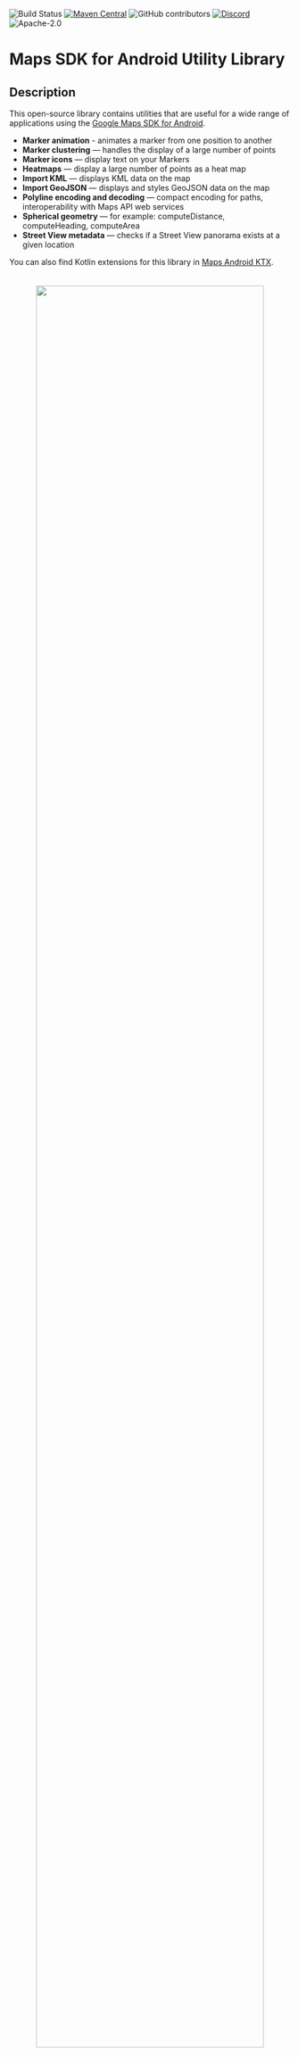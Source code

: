 ![Build Status](https://github.com/googlemaps/android-maps-utils/actions/workflows/test.yml/badge.svg?branch=main)
[![Maven Central](https://maven-badges.herokuapp.com/maven-central/com.google.maps.android/android-maps-utils/badge.svg)](https://maven-badges.herokuapp.com/maven-central/com.google.maps.android/android-maps-utils)
![GitHub contributors](https://img.shields.io/github/contributors/googlemaps/android-maps-utils?color=green)
[![Discord](https://img.shields.io/discord/676948200904589322)](https://discord.gg/hYsWbmk)
![Apache-2.0](https://img.shields.io/badge/license-Apache-blue)

# Maps SDK for Android Utility Library

## Description

This open-source library contains utilities that are useful for a wide
range of applications using the [Google Maps SDK for Android][android-site].

- **Marker animation** - animates a marker from one position to another
- **Marker clustering** — handles the display of a large number of points
- **Marker icons** — display text on your Markers
- **Heatmaps** — display a large number of points as a heat map
- **Import KML** — displays KML data on the map
- **Import GeoJSON** — displays and styles GeoJSON data on the map
- **Polyline encoding and decoding** — compact encoding for paths,
  interoperability with Maps API web services
- **Spherical geometry** — for example: computeDistance, computeHeading,
  computeArea
- **Street View metadata** — checks if a Street View panorama exists at a given location

You can also find Kotlin extensions for this library in [Maps Android KTX][android-maps-ktx].

<p align="center"><img width="90%" vspace="20" src="https://cloud.githubusercontent.com/assets/1950036/6629704/f57bc6d8-c908-11e4-815a-0d909fe02f99.gif"></p>

## Requirements

* Android API level 19+
* [Maps SDK for Android](https://developers.google.com/maps/documentation/android-sdk/config) via Google Play Services

## Installation

```groovy
dependencies {
    // Utilities for Maps SDK for Android (requires Google Play Services)
    implementation 'com.google.maps.android:android-maps-utils:3.6.0'

    // Optionally add the Kotlin Extensions (KTX) for full Kotlin language support
    // See latest version at https://github.com/googlemaps/android-maps-ktx
    // implementation 'com.google.maps.android:maps-utils-ktx:<latest-version>'

    // Make sure to also include the latest version of the Maps SDK for Android
    // See latest version at https://goo.gle/android-maps-sdk-version
    // implementation 'com.google.android.gms:play-services-maps:<latest-version>'
}
```

## Demo App

<img src="https://developers.google.com/maps/documentation/android-sdk/images/utility-markercluster.png" width="150" align=right>

This repository includes a [sample app](demo) that illustrates the use of this library.

To run the demo app, you'll have to:

1. [Get a Maps API key](https://developers.google.com/maps/documentation/android-sdk/get-api-key)
1. Add a file `local.properties` in the root project (this file should *NOT* be under version control to protect your API key)
1. Add a single line to `local.properties` that looks like `MAPS_API_KEY=YOUR_API_KEY`, where `YOUR_API_KEY` is the API key you obtained in the first step
1. Build and run the `debug` variant for the Maps SDK for Android version

## Documentation

See the generated javadoc [reference documentation][javadoc] for a full list of classes and their methods.

## Usage

Full guides for using the utilities are published in
[Google Maps Platform documentation][devsite-guide].

<details>
  <summary>Marker utilities</summary>

### Marker utilities

- Marker animation [source](https://github.com/googlemaps/android-maps-utils/blob/main/library/src/main/java/com/google/maps/android/ui/AnimationUtil.java), [sample code](https://github.com/googlemaps/android-maps-utils/blob/main/demo/src/main/java/com/google/maps/android/utils/demo/AnimationUtilDemoActivity.java)
- Marker clustering [source](https://github.com/googlemaps/android-maps-utils/tree/main/library/src/main/java/com/google/maps/android/clustering), [guide](https://developers.google.com/maps/documentation/android-sdk/utility/marker-clustering)
- Marker icons [source](https://github.com/googlemaps/android-maps-utils/blob/main/library/src/main/java/com/google/maps/android/ui/IconGenerator.java), [sample code](https://github.com/googlemaps/android-maps-utils/blob/main/demo/src/main/java/com/google/maps/android/utils/demo/IconGeneratorDemoActivity.java)

</details>

<details>
  <summary>Data visualization utilities</summary>

### Data visualization utilities

- Display heat maps [source](https://github.com/googlemaps/android-maps-utils/tree/main/library/src/main/java/com/google/maps/android/heatmaps), [guide](https://developers.google.com/maps/documentation/android-sdk/utility/heatmap)
- Import GeoJSON [source](https://github.com/googlemaps/android-maps-utils/tree/main/library/src/main/java/com/google/maps/android/data/geojson), [guide](https://developers.google.com/maps/documentation/android-sdk/utility/geojson)
- Import KML [source](https://github.com/googlemaps/android-maps-utils/tree/main/library/src/main/java/com/google/maps/android/data/kml), [guide](https://developers.google.com/maps/documentation/android-sdk/utility/kml)

</details>

<details>
  <summary>Polyline and spherical geometry utilities</summary>

### Additional utilities

- Polyline encoding and decoding [source](https://github.com/googlemaps/android-maps-utils/blob/main/library/src/main/java/com/google/maps/android/PolyUtil.java), [encoding sample](https://github.com/googlemaps/android-maps-utils/blob/main/demo/src/main/java/com/google/maps/android/utils/demo/PolySimplifyDemoActivity.java), [decoding sample](https://github.com/googlemaps/android-maps-utils/blob/main/demo/src/main/java/com/google/maps/android/utils/demo/PolyDecodeDemoActivity.java)
- Spherical geometry [source](https://github.com/googlemaps/android-maps-utils/blob/main/library/src/main/java/com/google/maps/android/SphericalUtil.java), [compute distance sample](https://github.com/googlemaps/android-maps-utils/blob/main/demo/src/main/java/com/google/maps/android/utils/demo/DistanceDemoActivity.java)

</details>

<details>
  <summary>Street View metadata utility</summary>

### Street View metadata utility

The StreetViewUtil class provides functionality to check whether a location is supported in StreetView. You can avoid errors when [adding a Street View panorama](https://developers.google.com/maps/documentation/android-sdk/streetview) to an Android app by calling this metadata utility and only adding a Street View panorama if the response is `OK`.

```kotlin
StreetViewUtils.fetchStreetViewData(LatLng(8.1425918, 11.5386121), BuildConfig.MAPS_API_KEY)
```

`fetchStreetViewData` will return `NOT_FOUND`, `OK`, `ZERO_RESULTS` or `REQUEST_DENIED`, depending on the response.

</details>

<details>
  <summary>Migration Guide from v0.x to 1.0</summary>

### Migrating from v0.x to 1.0

Improvements made in version [1.0.0](https://github.com/googlemaps/android-maps-utils/releases/tag/1.0.0) of the library to support multiple layers on the map caused breaking changes to versions prior to it. These changes also modify behaviors that are documented in the [Maps SDK for Android Maps documentation](https://developers.google.com/maps/documentation/android-sdk/intro) site. This section outlines all those changes and how you can migrate to use this library since version 1.0.0.


### Adding Click Events

Click events originate in the layer-specific object that added the marker/ground overlay/polyline/polygon. In each layer, the click handlers are passed to the marker, ground overlay, polyline, or polygon `Collection` object.

```java
// Clustering
ClusterManager<ClusterItem> clusterManager = // Initialize ClusterManager - if you're using multiple maps features, use the constructor that passes in Manager objects (see next section)
clusterManager.setOnClusterItemClickListener(item -> {
    // Listen for clicks on a cluster item here
    return false;
});
clusterManager.setOnClusterClickListener(item -> {
    // Listen for clicks on a cluster here
    return false;
});

// GeoJson
GeoJsonLayer geoJsonLayer = // Initialize GeoJsonLayer - if you're using multiple maps features, use the constructor that passes in Manager objects (see next section)
geoJsonLayer.setOnFeatureClickListener(feature -> {
    // Listen for clicks on GeoJson features here
});

// KML
KmlLayer kmlLayer = // Initialize KmlLayer - if you're using multiple maps features, use the constructor that passes in Manager objects (see next section)
kmlLayer.setOnFeatureClickListener(feature -> {
    // Listen for clicks on KML features here
});
```

#### Using Manager Objects

If you use one of Manager objects in the package `com.google.maps.android` (e.g. `GroundOverlayManager`, `MarkerManager`, etc.), say from adding a KML layer, GeoJson layer, or Clustering, you will have to rely on the Collection specific to add an object to the map rather than adding that object directly to `GoogleMap`. This is because each Manager sets itself as a click listener so that it can manage click events coming from multiple layers.

For example, if you have additional `GroundOverlay` objects:

_New_

```java
GroundOverlayManager groundOverlayManager = // Initialize

// Create a new collection first
GroundOverlayManager.Collection groundOverlayCollection = groundOverlayManager.newCollection();

// Add a new ground overlay
GroundOverlayOptions options = // ...
groundOverlayCollection.addGroundOverlay(options);
```

_Old_

```java
GroundOverlayOptions options = // ...
googleMap.addGroundOverlay(options);
```

This same pattern applies for `Marker`, `Circle`, `Polyline`, and `Polygon`.

### Adding a Custom Info Window
If you use `MarkerManager`, adding an `InfoWindowAdapter` and/or an `OnInfoWindowClickListener` should be done on the `MarkerManager.Collection` object.

_New_
```java
CustomInfoWindowAdapter adapter = // ...
OnInfoWindowClickListener listener = // ...

// Create a new Collection from a MarkerManager
MarkerManager markerManager = // ...
MarkerManager.Collection collection = markerManager.newCollection();

// Set InfoWindowAdapter and OnInfoWindowClickListener
collection.setInfoWindowAdapter(adapter);
collection.setOnInfoWindowClickListener(listener);

// Alternatively, if you are using clustering
ClusterManager<ClusterItem> clusterManager = // ...
MarkerManager.Collection markerCollection = clusterManager.getMarkerCollection();
markerCollection.setInfoWindowAdapter(adapter);
markerCollection.setOnInfoWindowClickListener(listener);
```

_Old_
```java
CustomInfoWindowAdapter adapter = // ...
OnInfoWindowClickListener listener = // ...
googleMap.setInfoWindowAdapter(adapter);
googleMap.setOnInfoWindowClickListener(listener);
```

### Adding a Marker Drag Listener

If you use `MarkerManager`, adding an `OnMarkerDragListener` should be done on the `MarkerManager.Collection` object.

_New_
```java
// Create a new Collection from a MarkerManager
MarkerManager markerManager = // ...
MarkerManager.Collection collection = markerManager.newCollection();

// Add markers to collection
MarkerOptions markerOptions = // ...
collection.addMarker(markerOptions);
// ...

// Set OnMarkerDragListener
GoogleMap.OnMarkerDragListener listener = // ...
collection.setOnMarkerDragListener(listener);

// Alternatively, if you are using clustering
ClusterManager<ClusterItem> clusterManager = // ...
MarkerManager.Collection markerCollection = clusterManager.getMarkerCollection();
markerCollection.setOnMarkerDragListener(listener);
```

_Old_
```java
// Add markers
MarkerOptions markerOptions = // ...
googleMap.addMarker(makerOptions);

// Add listener
GoogleMap.OnMarkerDragListener listener = // ...
googleMap.setOnMarkerDragListener(listener);
```

### Clustering

[A bug](https://github.com/googlemaps/android-maps-utils/issues/90) was fixed in v1 to properly clear and re-add markers via the `ClusterManager`.

For example, this didn't work pre-v1, but works for v1 and later:

```java
clusterManager.clearItems();
clusterManager.addItems(items);
clusterManager.cluster();
```

If you're using custom clustering (i.e, if you're extending `DefaultClusterRenderer`), you must override two additional methods in v1:
*  `onClusterItemUpdated()` - should be the same* as your `onBeforeClusterItemRendered()` method
*  `onClusterUpdated()` - should be the same* as your `onBeforeClusterRendered()` method

**Note that these methods can't be identical, as you need to use a `Marker` instead of `MarkerOptions`*

See the [`CustomMarkerClusteringDemoActivity`](demo/src/gms/java/com/google/maps/android/utils/demo/CustomMarkerClusteringDemoActivity.java) in the demo app for a complete example.

_New_

```java
    private class PersonRenderer extends DefaultClusterRenderer<Person> {
        ...
        @Override
        protected void onBeforeClusterItemRendered(Person person, MarkerOptions markerOptions) {
            // Draw a single person - show their profile photo and set the info window to show their name
            markerOptions
                    .icon(getItemIcon(person))
                    .title(person.name);
        }

        /**
         * New in v1
         */
        @Override
        protected void onClusterItemUpdated(Person person, Marker marker) {
            // Same implementation as onBeforeClusterItemRendered() (to update cached markers)
            marker.setIcon(getItemIcon(person));
            marker.setTitle(person.name);
        }

        @Override
        protected void onBeforeClusterRendered(Cluster<Person> cluster, MarkerOptions markerOptions) {
            // Draw multiple people.
            // Note: this method runs on the UI thread. Don't spend too much time in here (like in this example).
            markerOptions.icon(getClusterIcon(cluster));
        }

        /**
         * New in v1
         */
        @Override
        protected void onClusterUpdated(Cluster<Person> cluster, Marker marker) {
            // Same implementation as onBeforeClusterRendered() (to update cached markers)
            marker.setIcon(getClusterIcon(cluster));
        }
        ...
    }
```

_Old_

```java
    private class PersonRenderer extends DefaultClusterRenderer<Person> {
        ...
        @Override
        protected void onBeforeClusterItemRendered(Person person, MarkerOptions markerOptions) {
            // Draw a single person - show their profile photo and set the info window to show their name
            markerOptions
                    .icon(getItemIcon(person))
                    .title(person.name);
        }

        @Override
        protected void onBeforeClusterRendered(Cluster<Person> cluster, MarkerOptions markerOptions) {
            // Draw multiple people.
            // Note: this method runs on the UI thread. Don't spend too much time in here (like in this example).
            markerOptions.icon(getClusterIcon(cluster));
        }
        ...
    }
```

</details>

## Contributing

Contributions are welcome and encouraged! See the [contributing guide](CONTRIBUTING.md) for more info.

## Support

This library is offered via an open source [license](LICENSE). It is not governed by the Google Maps Platform [Technical Support Services Guidelines](https://cloud.google.com/maps-platform/terms/tssg?utm_source=github&utm_medium=documentation&utm_campaign=&utm_content=web_components), the [SLA](https://cloud.google.com/maps-platform/terms/sla?utm_source=github&utm_medium=documentation&utm_campaign=&utm_content=web_components), or the [Deprecation Policy](https://cloud.google.com/maps-platform/terms?utm_source=github&utm_medium=documentation&utm_campaign=&utm_content=web_components) (however, any Google Maps Platform services used by the library remain subject to the Google Maps Platform Terms of Service).

This library adheres to [semantic versioning](https://semver.org/) to indicate when backwards-incompatible changes are introduced.

If you find a bug, or have a feature request, please [file an issue] on GitHub.

If you would like to get answers to technical questions from other Google Maps Platform developers, ask through one of our [developer community channels](https://developers.google.com/maps/developer-community?utm_source=github&utm_medium=documentation&utm_campaign=&utm_content=web_components) including the Google Maps Platform [Discord server].

[file an issue]: https://github.com/googlemaps/android-maps-utils/issues/new/choose
[pull request]: https://github.com/googlemaps/android-maps-utils/compare
[code of conduct]: CODE_OF_CONDUCT.md
[Discord server]: https://discord.gg/hYsWbmk
[android-site]: https://developers.google.com/maps/documentation/android-sdk
[devsite-guide]: https://developers.google.com/maps/documentation/android-sdk/utility
[javadoc]: https://www.javadoc.io/doc/com.google.maps.android/android-maps-utils/latest/index.html
[android-maps-ktx]: https://github.com/googlemaps/android-maps-ktx
